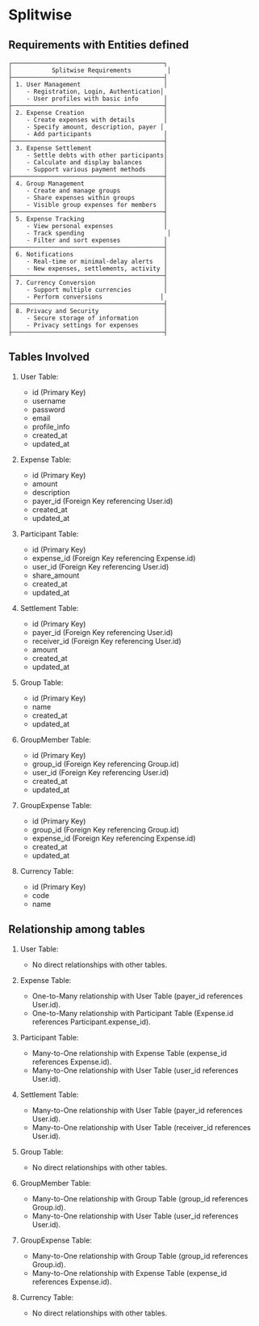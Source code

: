 # Splitwise

## Requirements with Entities defined
```
┌──────────────────────────────────────────┐
│           Splitwise Requirements          │
├──────────────────────────────────────────┤
│ 1. User Management                       │
│    - Registration, Login, Authentication│
│    - User profiles with basic info       │
├──────────────────────────────────────────┤
│ 2. Expense Creation                      │
│    - Create expenses with details        │
│    - Specify amount, description, payer │
│    - Add participants                    │
├──────────────────────────────────────────┤
│ 3. Expense Settlement                    │
│    - Settle debts with other participants│
│    - Calculate and display balances      │
│    - Support various payment methods     │
├──────────────────────────────────────────┤
│ 4. Group Management                      │
│    - Create and manage groups            │
│    - Share expenses within groups        │
│    - Visible group expenses for members  │
├──────────────────────────────────────────┤
│ 5. Expense Tracking                      │
│    - View personal expenses              │
│    - Track spending                       │
│    - Filter and sort expenses            │
├──────────────────────────────────────────┤
│ 6. Notifications                         │
│    - Real-time or minimal-delay alerts   │
│    - New expenses, settlements, activity │
├──────────────────────────────────────────┤
│ 7. Currency Conversion                   │
│    - Support multiple currencies         │
│    - Perform conversions                │
├──────────────────────────────────────────┤
│ 8. Privacy and Security                  │
│    - Secure storage of information       │
│    - Privacy settings for expenses       │
├──────────────────────────────────────────┤
```


## Tables Involved

1. User Table:
   - id (Primary Key)
   - username
   - password
   - email
   - profile_info
   - created_at
   - updated_at

2. Expense Table:
   - id (Primary Key)
   - amount
   - description
   - payer_id (Foreign Key referencing User.id)
   - created_at
   - updated_at

3. Participant Table:
   - id (Primary Key)
   - expense_id (Foreign Key referencing Expense.id)
   - user_id (Foreign Key referencing User.id)
   - share_amount
   - created_at
   - updated_at

4. Settlement Table:
   - id (Primary Key)
   - payer_id (Foreign Key referencing User.id)
   - receiver_id (Foreign Key referencing User.id)
   - amount
   - created_at
   - updated_at

5. Group Table:
   - id (Primary Key)
   - name
   - created_at
   - updated_at

6. GroupMember Table:
   - id (Primary Key)
   - group_id (Foreign Key referencing Group.id)
   - user_id (Foreign Key referencing User.id)
   - created_at
   - updated_at

7. GroupExpense Table:
   - id (Primary Key)
   - group_id (Foreign Key referencing Group.id)
   - expense_id (Foreign Key referencing Expense.id)
   - created_at
   - updated_at

8. Currency Table:
   - id (Primary Key)
   - code
   - name


## Relationship among tables

1. User Table:
   - No direct relationships with other tables.

2. Expense Table:
   - One-to-Many relationship with User Table (payer_id references User.id).
   - One-to-Many relationship with Participant Table (Expense.id references Participant.expense_id).

3. Participant Table:
   - Many-to-One relationship with Expense Table (expense_id references Expense.id).
   - Many-to-One relationship with User Table (user_id references User.id).

4. Settlement Table:
   - Many-to-One relationship with User Table (payer_id references User.id).
   - Many-to-One relationship with User Table (receiver_id references User.id).

5. Group Table:
   - No direct relationships with other tables.

6. GroupMember Table:
   - Many-to-One relationship with Group Table (group_id references Group.id).
   - Many-to-One relationship with User Table (user_id references User.id).

7. GroupExpense Table:
   - Many-to-One relationship with Group Table (group_id references Group.id).
   - Many-to-One relationship with Expense Table (expense_id references Expense.id).

8. Currency Table:
   - No direct relationships with other tables.
